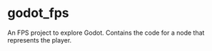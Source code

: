 # godot_fps
An FPS project to explore Godot. Contains the code for a node that represents the player.
